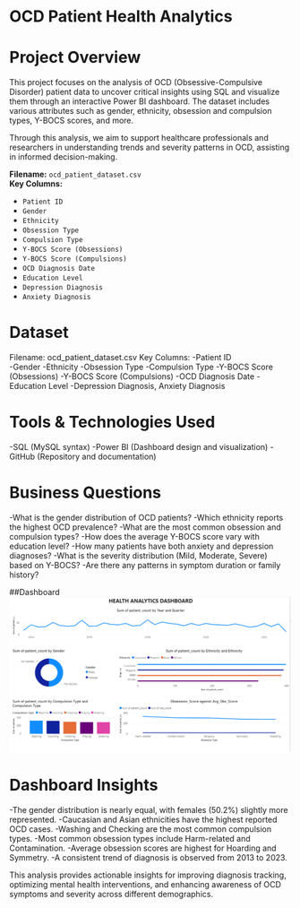 # OCD Patient Health Analytics

# Project Overview
This project focuses on the analysis of OCD (Obsessive-Compulsive Disorder) patient data to uncover critical insights using SQL and visualize them through an interactive Power BI dashboard. The dataset includes various attributes such as gender, ethnicity, obsession and compulsion types, Y-BOCS scores, and more.

Through this analysis, we aim to support healthcare professionals and researchers in understanding trends and severity patterns in OCD, assisting in informed decision-making.

**Filename:** `ocd_patient_dataset.csv`  
**Key Columns:**

- `Patient ID`  
- `Gender`  
- `Ethnicity`  
- `Obsession Type`  
- `Compulsion Type`  
- `Y-BOCS Score (Obsessions)`  
- `Y-BOCS Score (Compulsions)`  
- `OCD Diagnosis Date`  
- `Education Level`  
- `Depression Diagnosis`  
- `Anxiety Diagnosis`
# Dataset
Filename: ocd_patient_dataset.csv
Key Columns:
-Patient ID  
-Gender
-Ethnicity
-Obsession Type
-Compulsion Type
-Y-BOCS Score (Obsessions)
-Y-BOCS Score (Compulsions)
-OCD Diagnosis Date
-Education Level
-Depression Diagnosis, Anxiety Diagnosis


# Tools & Technologies Used
-SQL (MySQL syntax)
-Power BI (Dashboard design and visualization)
-GitHub (Repository and documentation)

# Business Questions
-What is the gender distribution of OCD patients?
-Which ethnicity reports the highest OCD prevalence?
-What are the most common obsession and compulsion types?
-How does the average Y-BOCS score vary with education level?
-How many patients have both anxiety and depression diagnoses?
-What is the severity distribution (Mild, Moderate, Severe) based on Y-BOCS?
-Are there any patterns in symptom duration or family history?

##Dashboard
![Screenshot](Healthcare_Analysis.png)

# Dashboard Insights
   -The gender distribution is nearly equal, with females (50.2%) slightly more represented.
   -Caucasian and Asian ethnicities have the highest reported OCD cases.
   -Washing and Checking are the most common compulsion types.
   -Most common obsession types include Harm-related and Contamination.
   -Average obsession scores are highest for Hoarding and Symmetry.
   -A consistent trend of diagnosis is observed from 2013 to 2023.


This analysis provides actionable insights for improving diagnosis tracking, optimizing mental health interventions, and enhancing awareness of OCD symptoms and severity across different demographics.
